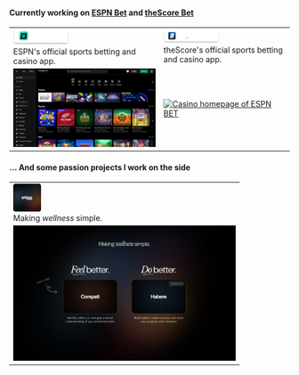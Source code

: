 #### Currently working on [ESPN Bet](https://espnbet.com/) and [theScore Bet](https://thescore.bet/)
<table>
  <tr>
    <td>
      <a href="https://espnbet.com/"><img width="100" alt="ESPN Bet badge" src="https://github.com/chilucdiep/private-assets/blob/main/espn-badge.svg"></a>
      <br />
      <span>ESPN's official sports betting and casino app.</span>
    </td>
      <td>
      <a href="https://thescore.bet/"><img width="100" alt="theScore Bet badge" src="https://github.com/chilucdiep/private-assets/blob/main/thescore-badge.svg"></a>
      <br />
      <span>theScore's official sports betting and casino app.</span>
    </td>
  </tr>
    
  <tr>
    <td>
      <a href="https://espnbet.com/"><img width="400" alt="Casino homepage of ESPN BET" src="https://github.com/chilucdiep/private-assets/blob/main/espnbet.png"></a>
    </td>
    <td>
      <a href="https://thescore.bet/"><img width="400" alt="Casino homepage of ESPN BET" src="https://github.com/chilucdiep/private-assets/blob/main/thescore.svg"></a>
    </td>
  </tr>
</table>


#### ... And some passion projects I work on the side
<table>
  <tr>
    <td>
      <a href="https://shigg.vercel.app/"><img width="50" alt="theScore Bet badge" src="https://raw.githubusercontent.com/chilucdiep/private-assets/refs/heads/main/shigg-logo.png"></a>
      <br />
      Making <i>wellness</i> simple.
    </td>
  </tr>

  <tr>
    <td>
      <a href="https://shigg.vercel.app/"><img width="400" alt="Personal project — wellness tools" src="https://github.com/chilucdiep/private-assets/blob/main/shigg.svg"></a>
    </td>
  </tr>
</table>

<!--
**chilucdiep/chilucdiep** is a ✨ _special_ ✨ repository because its `README.md` (this file) appears on your GitHub profile.

Here are some ideas to get you started:

- 🔭 I’m currently working on ...
- 🌱 I’m currently learning ...
- 👯 I’m looking to collaborate on ...
- 🤔 I’m looking for help with ...
- 💬 Ask me about ...
- 📫 How to reach me: ...
- 😄 Pronouns: ...
- ⚡ Fun fact: ...
-->
